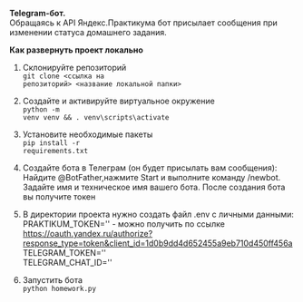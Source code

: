 <b>Telegram-бот.</b>
<br>Обращаясь к API Яндекс.Практикума бот присылает сообщения при изменении статуса домашнего задания.

<b>Как развернуть проект локально</b>

1. Склонируйте репозиторий
<br><code>git clone <ссылка на репозиторий> <название локальной папки></code>

2. Создайте и активируйте виртуальное окружение
<br><code>python -m venv venv && . venv\scripts\activate</code>

3. Установите необходимые пакеты
<br><code>pip install -r requirements.txt</code>

4. Создайте бота в Телеграм (он будет присылать вам сообщения):
Найдите @BotFather,нажмите Start  и выполните команду /newbot.
Задайте имя и техническое имя вашего бота.
После создания бота вы получите токен 

4. В директории проекта нужно создать файл .env с личными данными:
<br>PRAKTIKUM_TOKEN='' - можно получить по ссылке https://oauth.yandex.ru/authorize?response_type=token&client_id=1d0b9dd4d652455a9eb710d450ff456a
<br>TELEGRAM_TOKEN=''
<br>TELEGRAM_CHAT_ID=''

4. Запустить бота
<br><code>python homework.py</code>

